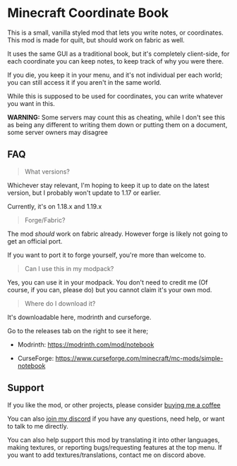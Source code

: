 # Minecraft Coordinate Book

This is a small, vanilla styled mod that lets you write notes, or coordinates. This mod is made for quilt, but should work on fabric as well.

It uses the same GUI as a traditional book, but it's completely client-side, for each coordinate you can keep notes, to keep track of why you were there.

If you die, you keep it in your menu, and it's not individual per each world; you can still access it if you aren't in the same world. 

While this is supposed to be used for coordinates, you can write whatever you want in this.

**WARNING:** Some servers may count this as cheating, while I don't see this as being any different to writing them down or putting them on a document, some server owners may disagree

## FAQ

> What versions?

Whichever stay relevant, I'm hoping to keep it up to date on the latest version, but I probably won't update to 1.17 or earlier.

Currently, it's on 1.18.x and 1.19.x

> Forge/Fabric?

The mod _should_ work on fabric already. However forge is likely not going to get an official port.

If you want to port it to forge yourself, you're more than welcome to.

> Can I use this in my modpack?

Yes, you can use it in your modpack. You don't need to credit me (Of course, if you can, please do) but you cannot claim it's your own mod.

> Where do I download it?

It's downloadable here, modrinth and curseforge.

Go to the releases tab on the right to see it here;

- Modrinth: https://modrinth.com/mod/notebook

- CurseForge: https://www.curseforge.com/minecraft/mc-mods/simple-notebook

## Support 

If you like the mod, or other projects, please consider [buying me a coffee](https://ko-fi.com/JWGardiner)

You can also [join my discord](https://discord.gg/EqTwbVYEWx) if you have any questions, need help, or want to talk to me directly.

You can also help support this mod by translating it into other languages, making textures, or reporting bugs/requesting features at the top menu. If you want to add textures/translations, contact me on discord above.